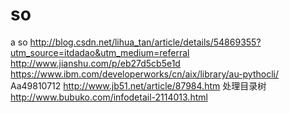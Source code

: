 # so
a so
http://blog.csdn.net/lihua_tan/article/details/54869355?utm_source=itdadao&utm_medium=referral
http://www.jianshu.com/p/eb27d5cb5e1d
https://www.ibm.com/developerworks/cn/aix/library/au-pythocli/
Aa49810712
http://www.jb51.net/article/87984.htm 处理目录树
http://www.bubuko.com/infodetail-2114013.html
